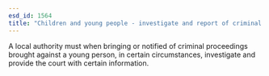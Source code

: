 ```yaml
---
esd_id: 1564
title: "Children and young people - investigate and report of criminal proceedings"
---
```


A local authority must when bringing or notified of criminal proceedings brought against a young person, in certain circumstances, investigate and provide the court with certain information.

